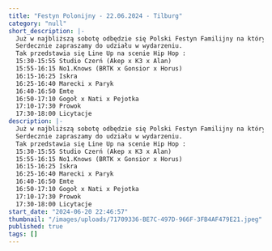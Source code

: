```yaml
---
title: "Festyn Polonijny - 22.06.2024 - Tilburg"
category: "null"
short_description: |-
  Już w najbliższą sobotę odbędzie się Polski Festyn Familijny na którym nie zabraknie hip hopowego akcentu. I tak o to na jednej ze scen będziemy mieli okazje usłyszeć lokalnych raperów. Cel imprezy jest szczytny ponieważ podczas imprezy będą zbierane pieniądze dla chorego na ALS Dawida.
  Serdecznie zapraszamy do udziału w wydarzeniu.
  Tak przedstawia się Line Up na scenie Hip Hop :
  15:30-15:55 Studio Czerń (Akep x K3 x Alan)
  15:55-16:15 No1.Knows (BRTK x Gonsior x Horus)
  16:15-16:25 Iskra
  16:25-16:40 Marecki x Paryk
  16:40-16:50 Emte
  16:50-17:10 Gogoł x Nati x Pejotka
  17:10-17:30 Prowok
  17:30-18:00 Licytacje
description: |-
  Już w najbliższą sobotę odbędzie się Polski Festyn Familijny na którym nie zabraknie hip hopowego akcentu. I tak o to na jednej ze scen będziemy mieli okazje usłyszeć lokalnych raperów. Cel imprezy jest szczytny ponieważ podczas imprezy będą zbierane pieniądze dla chorego na ALS Dawida.
  Serdecznie zapraszamy do udziału w wydarzeniu.
  Tak przedstawia się Line Up na scenie Hip Hop :
  15:30-15:55 Studio Czerń (Akep x K3 x Alan)
  15:55-16:15 No1.Knows (BRTK x Gonsior x Horus)
  16:15-16:25 Iskra
  16:25-16:40 Marecki x Paryk
  16:40-16:50 Emte
  16:50-17:10 Gogoł x Nati x Pejotka
  17:10-17:30 Prowok
  17:30-18:00 Licytacje
start_date: "2024-06-20 22:46:57"
thumbnail: "/images/uploads/71709336-BE7C-497D-966F-3FB4AF479E21.jpeg"
published: true
tags: []
---
```

